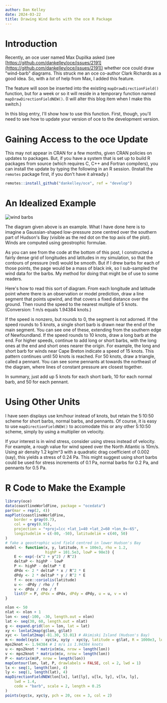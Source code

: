 ```yaml
---
author: Dan Kelley
date: 2024-03-22
title: Drawing Wind Barbs with the oce R Package
---
```


# Introduction

Recently, an oce user named Max Dupilka asked (see
[https://github.com/dankelley/oce/issues/2191](https://github.com/dankelley/oce/issues/2191))
whether oce could draw "wind-barb" diagrams.  This struck me an oce co-author
Clark Richards as a good idea.  So, with a *lot* of help from Max, I added this
feature.

The feature will soon be inserted into the existing `mapDrawDirectionField()`
function, but for a week or so it will reside in a temporary function named
`mapDrawDirectionFieldNEW()`.  (I will alter this blog item when I make this
switch.)

In this blog entry, I'll show how to use this function.  First, though, you'll
need to see how to update your version of oce to the development version.

# Gaining Access to the oce Update

This may not appear in CRAN for a few months, given CRAN policies on updates to
packages.  But, if you have a system that is set up to build R packages from
source (which requires C, C++ and Fortran compilers), you can install the
update by typing the following in an R session.  (Install the `remotes` package
first, if you don't have it already.)

```R
remotes::install_github("dankelley/oce", ref = "develop")
```

# An Idealized Example

![wind barbs](/dek_blog/docs/assets/images/2024-03-22-wind-barb.png)

The diagram given above is an example. What I have done here is to imagine a
Gaussian-shaped low-pressure zone centred over the southern part of Hudson's
Bay (visible as the red dot on the top axis of the plot).  Winds are computed
using geostrophic formulae.

As you can see from the code at the bottom of this post, I constructed a fairly
dense grid of longitudes and latitudes in my simulation, so that the contours
of pressure (red) would be smooth. But if I drew barbs for each of those
points, the page would be a mass of black ink, so I sub-sampled the wind data
for the barbs.  My method for doing that might be of use to some readers.

Here's how to read this sort of diagram.  From each longitude and latitude
point where there is an observation or model prediction, draw a line segment
that points upwind, and that covers a fixed distance over the ground. Then
round the speed to the nearest multiple of 5 knots. (Conversion: 1 m/s equals
1.94384 knots.)

If the speed is nonzero, but rounds to 0, the segment is not adorned.  If the
speed rounds to 5 knots, a single short barb is drawn near the end of the main
segment. You can see one of these, extending from the southern edge of
Newfoundland. If the speed rounds to 10 knots, draw a long barb at the end. For
higher speeds, continue to add long or short barbs, with the long ones at the
end and short ones nearer the origin. For example, the long and short barb for
winds near Cape Breton indicate a speed of 15 knots. This pattern continues
until 50 knots is reached.  For 50 knots, draw a triangle, called a pennant.
You can see some pennants at towards the northeast of the diagram, where lines
of constant pressure are closest together.

In summary, just add up 5 knots for each short barb, 10 for each normal barb,
and 50 for each pennant.


# Using Other Units

I have seen displays use km/hour instead of knots, but retain the 5:10:50
scheme for short barbs, normal barbs, and pennants.  Of course, it is easy to
use `mapDirectionFieldNEW()` to accomodate this or any other 5:10:50 scheme,
simply by using a multiplier on velocity.

If your interest is in wind stress, consider using stress instead of velocity.
For example, a rough value for wind speed over the North Atlantic is 10m/s.
Using air density 1.2 kg/m^3 with a quadratic drag coefficient of 0.002 (say),
this yields a stress of 0.24 Pa. This might suggest using short barbs could be
used for stress increments of 0.1 Pa, normal barbs for 0.2 Pa, and pennants for
0.5 Pa.




# R Code to Make the Example

```R
library(oce)
data(coastlineWorldFine, package = "ocedata")
par(mar = rep(2, 4))
mapPlot(coastlineWorldFine,
    border = gray(0.7),
    col = grey(0.95),
    projection = "+proj=lcc +lat_1=40 +lat_2=60 +lon_0=-65",
    longitudelim = c(-80, -50), latitudelim = c(40, 50)
)
# fake a geostrophic wind field centred in lower Hudson's Bay
model <- function(x, y, latitude, R = 100e3, rho = 1.2,
                  highP = 101.5e3, lowP = 98e3) {
    E <- exp(-(x^2 + y^2) / R^2)
    deltaP <- highP - lowP
    P <- highP - deltaP * E
    dPdx <- 2 * deltaP * x / R^2 * E
    dPdy <- 2 * deltaP * y / R^2 * E
    f <- oce::coriolis(latitude)
    u <- -dPdy / rho / f
    v <- dPdx / rho / f
    list(P = P, dPdx = dPdx, dPdy = dPdy, u = u, v = v)
}

nlon <- 50
nlat <- nlon + 1
lon <- seq(-100, -30, length.out = nlon)
lat <- seq(30, 60, length.out = nlat)
g <- expand.grid(lon = lon, lat = lat)
xy <- lonlat2map(g$lon, g$lat)
xyc <- lonlat2map(-81.30, 53.01) # Akimiski Island (Hudson's Bay)
m <- model(xy$x - xyc$x, xy$y - xyc$y, latitude = g$lat, R = 1000e3, lowP = 97e3, highP = 101e3)
mps2knot <- 1.94384 # 1 m/s is 1.94384 knots
u <- mps2knot * matrix(m$u, nrow = length(lon))
v <- mps2knot * matrix(m$v, nrow = length(lon))
P <- matrix(m$P, nrow = length(lon))
mapContour(lon, lat, P, drawlabels = FALSE, col = 2, lwd = 1)
lx <- seq(1, length(lon), 4)
ly <- seq(1, length(lat), 4)
mapDirectionFieldNEW(lon[lx], lat[ly], u[lx, ly], v[lx, ly],
    lwd = 1.4,
    code = "barb", scale = 2, length = 0.25
)
points(xyc$x, xyc$y, pch = 20, cex = 3, col = 2)
```
